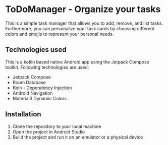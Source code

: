 # ToDoManager - Organize your tasks
This is a simple task manager that allows you to add, remove, and list tasks.
Furthermore, you can personalize your task cards by choosing different colors and emojis to represent your personal needs.

## Technologies used
This is a kotlin based native Android app using the Jetpack Compose toolkit. Following technologies are used:
- Jetpack Compose
- Room Database
- Koin - Dependency Injection
- Android Navigation
- Material3 Dynamic Colors

## Installation 
1. Clone the repository to your local machine
2. Open the project in Android Studio
3. Build the project and run it on an emulator or a physical device